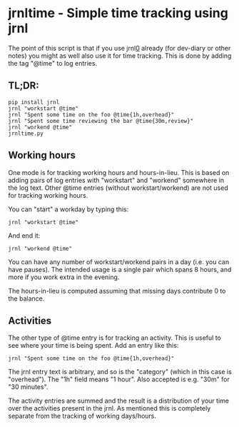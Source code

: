 # jrnltime - Simple time tracking using jrnl

The point of this script is that if you use jrnl[0] already (for dev-diary or other notes)
you might as well also use it for time tracking. This is done by adding the tag "@time"
to log entries.

[0]: http://maebert.github.io/jrnl

## TL;DR:

    pip install jrnl
    jrnl "workstart @time"
    jrnl "Spent some time on the foo @time{1h,overhead}"
    jrnl "Spent some time reviewing the bar @time{30m,review}"
    jrnl "workend @time"
    jrnltime.py

## Working hours

One mode is for tracking working hours and hours-in-lieu. This is based on adding pairs
of log entries with "workstart" and "workend" somewhere in the log text. Other @time
entries (without workstart/workend) are not used for tracking working hours.

You can "start" a workday by typing this:

    jrnl "workstart @time"

And end it:

    jrnl "workend @time"

You can have any number of workstart/workend pairs in a day (i.e. you can have pauses).
The intended usage is a single pair which spans 8 hours, and more if you work extra in
the evening.

The hours-in-lieu is computed assuming that missing days contribute 0 to the balance.

## Activities

The other type of @time entry is for tracking an activity. This is useful to see where
your time is being spent. Add an entry like this:

    jrnl "Spent some time on the foo @time{1h,overhead}"

The jrnl entry text is arbitrary, and so is the "category" (which in this case is
"overhead"). The "1h" field means "1 hour". Also accepted is e.g. "30m" for "30 minutes".

The activity entries are summed and the result is a distribution of your time over the
activities present in the jrnl. As mentioned this is completely separate from the tracking
of working days/hours.
